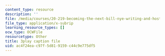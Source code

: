 ```yaml
---
content_type: resource
description: ''
file: /media/courses/20-219-becoming-the-next-bill-nye-writing-and-hosting-the-educational-show-january-iap-2015/ac4f24eac97f5d819159c44c9e775df5_VBgVRviSKek.vtt
file_type: application/x-subrip
learning_resource_types: []
ocw_type: OCWFile
resourcetype: Other
title: 3play caption file
uid: ac4f24ea-c97f-5d81-9159-c44c9e775df5
---
```

